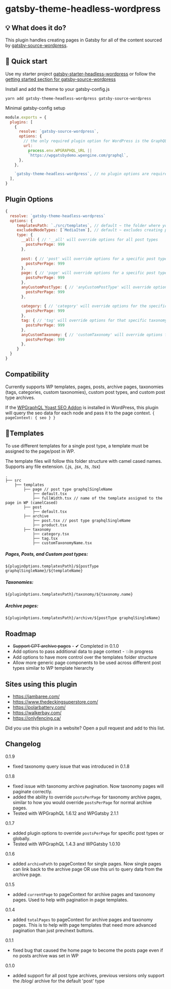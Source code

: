 # gatsby-theme-headless-wordpress

## 💡 What does it do?

This plugin handles creating pages in Gatsby for all of the content sourced by [gatsby-source-wordpress](https://www.gatsbyjs.com/plugins/gatsby-source-wordpress/).

## 🚀 Quick start

Use my starter project [gatsby-starter-headless-wordpress](https://github.com/CalebBarnes/gatsby-starter-headless-wordpress) or follow the [getting started section for gatsby-source-wordpress](https://github.com/gatsbyjs/gatsby/blob/master/packages/gatsby-source-wordpress/docs/getting-started.md)

Install and add the theme to your gatsby-config.js

```
yarn add gatsby-theme-headless-wordpress gatsby-source-wordpress
```

Minimal gatsby-config setup

```javascript
module.exports = {
  plugins: [
    {
      resolve: `gatsby-source-wordpress`,
      options: {
        // the only required plugin option for WordPress is the GraphQL url.
        url:
          process.env.WPGRAPHQL_URL ||
          `https://wpgatsbydemo.wpengine.com/graphql`,
      },
    },

    `gatsby-theme-headless-wordpress`, // no plugin options are required
  ],
}
```

## Plugin Options

```javascript
{
  resolve: `gatsby-theme-headless-wordpress`
  options: {
     templatesPath: `./src/templates`, // default ~ the folder where you will keep your page template files
     excludedNodeTypes: [`MediaItem`], // default ~ excludes creating pages for individual media items
     type: {
       __all: { // '__all' will override options for all post types
         postsPerPage: 999
       },
       
       post: { // 'post' will override options for a specific post type, matching by graphqlSingleName
         postsPerPage: 999
       },
       page: { // 'page' will override options for a specific post type, matching by graphqlSingleName
         postsPerPage: 999
       },
       anyCustomPostType: { // 'anyCustomPostType' will override options for a specific post type, matching by graphqlSingleName
         postsPerPage: 999
       },
       
       category: { // 'category' will override options for the specific taxonomy term node
         postsPerPage: 999
       },
       tag: { // 'tag' will override options for that specific taxonomy term node
         postsPerPage: 999
       },
       anyCustomTaxonomy: { // 'customTaxonomy' will override options for that specific taxonomy term node
         postsPerPage: 999
       },
     }
  }
}
```

## Compatibility

Currently supports WP templates, pages, posts, archive pages, taxonomies (tags, categories, custom taxonomies), custom post types, and custom post type archives.

If the [WPGraphQL Yoast SEO Addon](https://wordpress.org/plugins/add-wpgraphql-seo/) is installed in WordPress, this plugin will query the seo data for each node and pass it to the page context. `{ pageContext: { seo } }`

## 📂Templates

To use different templates for a single post type, a template must be assigned to the page/post in WP.

The template files will follow this folder structure with camel cased names. Supports any file extension. (.js, .jsx, .ts, .tsx)

    .
    ├── src
        ├── templates
            ├── page // post type graphqlSingleName
                ├── default.tsx
                ├── fullWidth.tsx // name of the template assigned to the page in WP (camelCased)
            ├── post
                ├── default.tsx
            ├── archive
                ├── post.tsx // post type graphqlSingleName
                ├── product.tsx
            ├── taxonomy
                ├── category.tsx
                ├── tag.tsx
                ├── customTaxonomyName.tsx

##### Pages, Posts, and Custom post types:

`${pluginOptions.templatesPath}/${postType graphqlSingleName}/${templateName}`

##### Taxonomies:

`${pluginOptions.templatesPath}/taxonomy/${taxonomy.name}`

##### Archive pages:

`${pluginOptions.templatesPath}/archive/${postType graphqlSingleName}`

## Roadmap

- ~~Support CPT archive pages~~ - ✔ Completed in 0.1.0
- Add options to pass additional data to page context - 💥In progress
- Add options to have more control over the templates folder structure
- Allow more generic page components to be used across different post types similar to WP template hierarchy

## Sites using this plugin

- https://jambaree.com/
- https://www.thedeckingsuperstore.com/
- https://polarbattery.com/
- https://walkerbay.com/
- https://onlyfencing.ca/

Did you use this plugin in a website? Open a pull request and add to this list.

## Changelog

0.1.9
- fixed taxonomy query issue that was introduced in 0.1.8

0.1.8

- fixed issue with taxonomy archive pagination. Now taxonomy pages will paginate correctly.
- added the ability to override `postsPerPage` for taxonomy archive pages, similar to how you would override `postsPerPage` for normal archive pages.
- Tested with WPGraphQL 1.6.12 and WPGatsby 2.1.1

0.1.7

- added plugin options to override `postsPerPage` for specific post types or globally.
- Tested with WPGraphQL 1.4.3 and WPGatsby 1.0.10

0.1.6

- added `archivePath` to pageContext for single pages. Now single pages can link back to the archive page OR use this uri to query data from the archive page.

0.1.5

- added `currentPage` to pageContext for archive pages and taxonomy pages. Used to help with pagination in page templates.

0.1.4

- added `totalPages` to pageContext for archive pages and taxonomy pages. This is to help with page templates that need more advanced pagination than just prev/next buttons.

0.1.1

- fixed bug that caused the home page to become the posts page even if no posts archive was set in WP

0.1.0

- added support for all post type archives, previous versions only support the /blog/ archive for the default 'post' type
